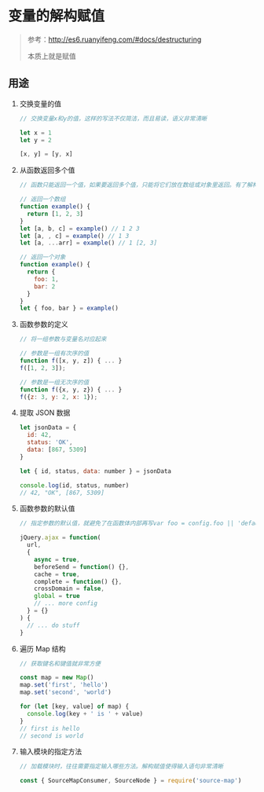 # 变量的解构赋值

> 参考：http://es6.ruanyifeng.com/#docs/destructuring
>
> 本质上就是赋值

## 用途

1. 交换变量的值

   ```js
   // 交换变量x和y的值，这样的写法不仅简洁，而且易读，语义非常清晰

   let x = 1
   let y = 2

   [x, y] = [y, x]
   ```

2. 从函数返回多个值

   ```js
   // 函数只能返回一个值，如果要返回多个值，只能将它们放在数组或对象里返回。有了解构赋值，取出这些值就非常方便

   // 返回一个数组
   function example() {
     return [1, 2, 3]
   }
   let [a, b, c] = example() // 1 2 3
   let [a, , c] = example() // 1 3
   let [a, ...arr] = example() // 1 [2, 3]

   // 返回一个对象
   function example() {
     return {
       foo: 1,
       bar: 2
     }
   }
   let { foo, bar } = example()
   ```

3. 函数参数的定义

   ```js
   // 将一组参数与变量名对应起来

   // 参数是一组有次序的值
   function f([x, y, z]) { ... }
   f([1, 2, 3]);

   // 参数是一组无次序的值
   function f({x, y, z}) { ... }
   f({z: 3, y: 2, x: 1});
   ```

4. 提取 JSON 数据

   ```js
   let jsonData = {
     id: 42,
     status: 'OK',
     data: [867, 5309]
   }

   let { id, status, data: number } = jsonData

   console.log(id, status, number)
   // 42, "OK", [867, 5309]
   ```

5. 函数参数的默认值

   ```js
   // 指定参数的默认值，就避免了在函数体内部再写var foo = config.foo || 'default foo';这样的语句

   jQuery.ajax = function(
     url,
     {
       async = true,
       beforeSend = function() {},
       cache = true,
       complete = function() {},
       crossDomain = false,
       global = true
       // ... more config
     } = {}
   ) {
     // ... do stuff
   }
   ```

6. 遍历 Map 结构

   ```js
   // 获取键名和键值就非常方便

   const map = new Map()
   map.set('first', 'hello')
   map.set('second', 'world')

   for (let [key, value] of map) {
     console.log(key + ' is ' + value)
   }
   // first is hello
   // second is world
   ```

7. 输入模块的指定方法

   ```js
   // 加载模块时，往往需要指定输入哪些方法。解构赋值使得输入语句非常清晰

   const { SourceMapConsumer, SourceNode } = require('source-map')
   ```
